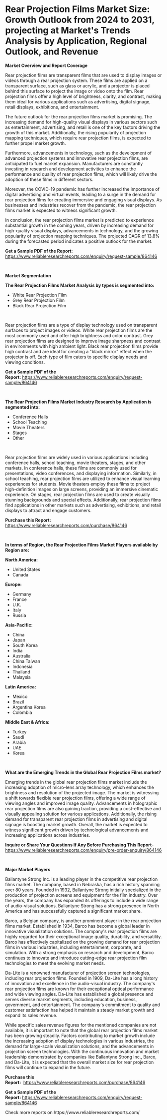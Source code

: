 <p><h1>Rear Projection Films Market Size: Growth Outlook from 2024 to 2031, projecting at Market's Trends Analysis by Application, Regional Outlook, and Revenue</h1></p><p><strong>Market Overview and Report Coverage</strong></p>
<p><p>Rear projection films are transparent films that are used to display images or videos through a rear projection system. These films are applied on a transparent surface, such as glass or acrylic, and a projector is placed behind this surface to project the image or video onto the film. Rear projection films offer a high level of brightness, clarity, and contrast, making them ideal for various applications such as advertising, digital signage, retail displays, exhibitions, and entertainment.</p><p>The future outlook for the rear projection films market is promising. The increasing demand for high-quality visual displays in various sectors such as entertainment, advertising, and retail is one of the key factors driving the growth of this market. Additionally, the rising popularity of projection mapping techniques, which require rear projection films, is expected to further propel market growth.</p><p>Furthermore, advancements in technology, such as the development of advanced projection systems and innovative rear projection films, are anticipated to fuel market expansion. Manufacturers are constantly investing in research and development activities to enhance the performance and quality of rear projection films, which will likely drive the adoption of these films in different sectors.</p><p>Moreover, the COVID-19 pandemic has further increased the importance of digital advertising and virtual events, leading to a surge in the demand for rear projection films for creating immersive and engaging visual displays. As businesses and industries recover from the pandemic, the rear projection films market is expected to witness significant growth.</p><p>In conclusion, the rear projection films market is predicted to experience substantial growth in the coming years, driven by increasing demand for high-quality visual displays, advancements in technology, and the growing popularity of projection mapping techniques. The projected CAGR of 13.8% during the forecasted period indicates a positive outlook for the market.</p></p>
<p><strong>Get a Sample PDF of the Report:</strong> <a href="https://www.reliableresearchreports.com/enquiry/request-sample/864146">https://www.reliableresearchreports.com/enquiry/request-sample/864146</a></p>
<p>&nbsp;</p>
<p><strong>Market Segmentation</strong></p>
<p><strong>The Rear Projection Films Market Analysis by types is segmented into:</strong></p>
<p><ul><li>White Rear Projection Film</li><li>Grey Rear Projection Film</li><li>Black Rear Projection Film</li></ul></p>
<p>&nbsp;</p>
<p><p>Rear projection films are a type of display technology used on transparent surfaces to project images or videos. White rear projection films are the most commonly used and offer high brightness and color contrast. Grey rear projection films are designed to improve image sharpness and contrast in environments with high ambient light. Black rear projection films provide high contrast and are ideal for creating a "black mirror" effect when the projector is off. Each type of film caters to specific display needs and viewing conditions.</p></p>
<p><strong>Get a Sample PDF of the Report:</strong>&nbsp;<a href="https://www.reliableresearchreports.com/enquiry/request-sample/864146">https://www.reliableresearchreports.com/enquiry/request-sample/864146</a></p>
<p>&nbsp;</p>
<p><strong>The Rear Projection Films Market Industry Research by Application is segmented into:</strong></p>
<p><ul><li>Conference Halls</li><li>School Teaching</li><li>Movie Theaters</li><li>Stages</li><li>Other</li></ul></p>
<p>&nbsp;</p>
<p><p>Rear projection films are widely used in various applications including conference halls, school teaching, movie theaters, stages, and other markets. In conference halls, these films are commonly used for presentations, video conferences, and displaying information. Similarly, in school teaching, rear projection films are utilized to enhance visual learning experiences for students. Movie theaters employ these films to project high-definition images on large screens, providing an immersive cinematic experience. On stages, rear projection films are used to create visually stunning backgrounds and special effects. Additionally, rear projection films find applications in other markets such as advertising, exhibitions, and retail displays to attract and engage customers.</p></p>
<p><strong>Purchase this Report:</strong>&nbsp; <a href="https://www.reliableresearchreports.com/purchase/864146">https://www.reliableresearchreports.com/purchase/864146</a></p>
<p>&nbsp;</p>
<p><strong>In terms of Region, the Rear Projection Films Market Players available by Region are:</strong></p>
<p>
    <p> <strong> North America: </strong>
        <ul>
            <li>United States</li>
            <li>Canada</li>
        </ul>
        </p> 
    <p> <strong> Europe: </strong>
        <ul>
            <li>Germany</li>
            <li>France</li>
            <li>U.K.</li>
            <li>Italy</li>
            <li>Russia</li>
        </ul>
        </p> 
    <p> <strong> Asia-Pacific: </strong>
        <ul>
            <li>China</li>
            <li>Japan</li>
            <li>South Korea</li>
            <li>India</li>
            <li>Australia</li>
            <li>China Taiwan</li>
            <li>Indonesia</li>
            <li>Thailand</li>
            <li>Malaysia</li>
        </ul>
        </p> 
    <p> <strong> Latin America: </strong>
        <ul>
            <li>Mexico</li>
            <li>Brazil</li>
            <li>Argentina Korea</li>
            <li>Colombia</li>
        </ul>
        </p> 
    <p> <strong> Middle East & Africa: </strong>
        <ul>
            <li>Turkey</li>
            <li>Saudi</li>
            <li>Arabia</li>
            <li>UAE</li>
            <li>Korea</li>
        </ul>
    </p>
    </p>
<p>&nbsp;</p>
<p><strong>What are the Emerging Trends in the Global Rear Projection Films market?</strong></p>
<p><p>Emerging trends in the global rear projection films market include the increasing adoption of micro-lens array technology, which enhances the brightness and resolution of the projected image. The market is witnessing a shift towards flexible rear projection films, offering a wide range of viewing angles and improved image quality. Advancements in holographic rear projection films are also gaining traction, providing a cost-effective and visually appealing solution for various applications. Additionally, the rising demand for transparent rear projection films in advertising and digital signage is boosting market growth. Overall, the market is expected to witness significant growth driven by technological advancements and increasing applications across industries.</p></p>
<p><strong>Inquire or Share Your Questions If Any Before Purchasing This Report</strong>- <a href="https://www.reliableresearchreports.com/enquiry/pre-order-enquiry/864146">https://www.reliableresearchreports.com/enquiry/pre-order-enquiry/864146</a></p>
<p>&nbsp;</p>
<p><strong>Major Market Players</strong></p>
<p><p>Ballantyne Strong Inc. is a leading player in the competitive rear projection films market. The company, based in Nebraska, has a rich history spanning over 80 years. Founded in 1932, Ballantyne Strong initially specialized in the production of projection screens and equipment for the film industry. Over the years, the company has expanded its offerings to include a wide range of audio-visual solutions. Ballantyne Strong has a strong presence in North America and has successfully captured a significant market share.</p><p>Barco, a Belgian company, is another prominent player in the rear projection films market. Established in 1934, Barco has become a global leader in innovative visualization solutions. The company's rear projection films are highly regarded for their exceptional image quality, durability, and versatility. Barco has effectively capitalized on the growing demand for rear projection films in various industries, including entertainment, corporate, and simulation. With a strong emphasis on research and development, Barco continues to innovate and introduce cutting-edge rear projection film technologies to meet the evolving market needs.</p><p>Da-Lite is a renowned manufacturer of projection screen technologies, including rear projection films. Founded in 1909, Da-Lite has a long history of innovation and excellence in the audio-visual industry. The company's rear projection films are known for their exceptional optical performance and wide viewing angles. Da-Lite has established a global presence and serves diverse market segments, including education, business, government, and entertainment. The company's commitment to quality and customer satisfaction has helped it maintain a steady market growth and expand its sales revenue.</p><p>While specific sales revenue figures for the mentioned companies are not available, it is important to note that the global rear projection films market has been growing steadily. Factors contributing to market growth include the increasing adoption of display technologies in various industries, the demand for large-scale visualization solutions, and the advancements in projection screen technologies. With the continuous innovation and market leadership demonstrated by companies like Ballantyne Strong Inc., Barco, and Da-Lite, it is expected that the overall market size for rear projection films will continue to expand in the future.</p></p>
<p><strong>Purchase this Report:</strong>&nbsp;&nbsp;<a href="https://www.reliableresearchreports.com/purchase/864146">https://www.reliableresearchreports.com/purchase/864146</a></p>
<p></p>
<p><strong>Get a Sample PDF of the Report:</strong>&nbsp;<a href="https://www.reliableresearchreports.com/enquiry/request-sample/864146">https://www.reliableresearchreports.com/enquiry/request-sample/864146</a></p>
<p>Check more reports on https://www.reliableresearchreports.com/</p>